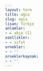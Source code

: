 ```yaml
---
layout: term
title: ağca
slug: agca
lisan: Türkçe
anlamlar:
- ► akça (I)
ozellikler:
- - sıfat
ornekler:
- - ''
orneklerkaynak:
- - ''
---
```

